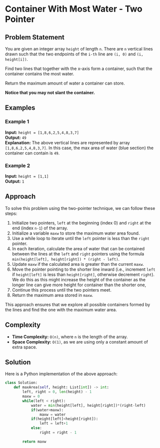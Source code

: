 # Container With Most Water - Two Pointer

## Problem Statement

You are given an integer array `height` of length `n`. There are `n` vertical lines drawn such that the two endpoints of the `i-th` line are `(i, 0)` and `(i, height[i])`.

Find two lines that together with the x-axis form a container, such that the container contains the most water.

Return the maximum amount of water a container can store.

**Notice that you may not slant the container.**

## Examples

### Example 1

**Input:** `height = [1,8,6,2,5,4,8,3,7]`  
**Output:** `49`  
**Explanation:** The above vertical lines are represented by array `[1,8,6,2,5,4,8,3,7]`. In this case, the max area of water (blue section) the container can contain is `49`.

### Example 2

**Input:** `height = [1,1]`  
**Output:** `1`

## Approach
To solve this problem using the two-pointer technique, we can follow these steps:

1. Initialize two pointers, `left` at the beginning (index 0) and `right` at the end (index `n-1`) of the array.
2. Initialize a variable `maxw` to store the maximum water area found.
3. Use a while loop to iterate until the `left` pointer is less than the `right` pointer.
4. In each iteration, calculate the area of water that can be contained between the lines at the `left` and `right` pointers using the formula `min(height[left], height[right]) * (right - left)`.
5. Update `maxw` if the calculated area is greater than the current `maxw`.
6. Move the pointer pointing to the shorter line inward (i.e., increment `left` if `height[left]` is less than `height[right]`, otherwise decrement `right`). We do this as this might increase the height of the container as the longer line can give more height for container than the shorter one, 
7. Continue this process until the two pointers meet.
8. Return the maximum area stored in `maxw`.

This approach ensures that we explore all possible containers formed by the lines and find the one with the maximum water area.


## Complexity

- **Time Complexity:** `O(n)`, where `n` is the length of the array.
- **Space Complexity:** `O(1)`, as we are using only a constant amount of extra space.

## Solution

Here is a Python implementation of the above approach:

```python
class Solution:
    def maxArea(self, height: List[int]) -> int:
        left, right = 0, len(height) - 1
        maxw = 0
        while(left < right):
            water = min(height[left], height[right])*(right-left)
            if(water>maxw):
                maxw = water
            if(height[left]<height[right]):
                left = left+1
            else:
                right = right - 1
        
        return maxw
```
